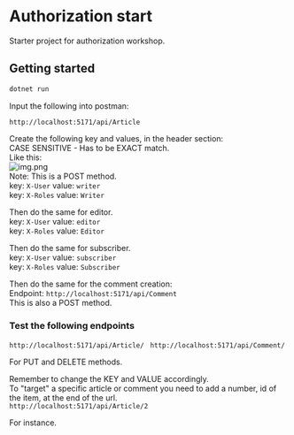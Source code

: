 # Authorization start

Starter project for authorization workshop.

## Getting started

```sh
dotnet run
```

Input the following into postman:
```
http://localhost:5171/api/Article
```
Create the following key and values, in the header section:    
CASE SENSITIVE - Has to be EXACT match.     
Like this:  
![img.png](img.png)     
Note: This is a POST method.    
key: ``X-User`` value: ``writer``   
key: ``X-Roles`` value: ``Writer``      

Then do the same for editor.    
key: ``X-User`` value: ``editor``   
key: ``X-Roles`` value: ``Editor``
    
Then do the same for subscriber.    
key: ``X-User`` value: ``subscriber``   
key: ``X-Roles`` value: ``Subscriber``  

Then do the same for the comment creation:  
Endpoint: ``http://localhost:5171/api/Comment``     
This is also a POST method.
    
### Test the following endpoints    
``http://localhost:5171/api/Article/
``
``http://localhost:5171/api/Comment/
``

For PUT and DELETE methods.

Remember to change the KEY and VALUE accordingly.   
To "target" a specific article or comment you need to add a number, id of the item, at the end of the url.  
``http://localhost:5171/api/Article/2
``
    
For instance.